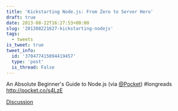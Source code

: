 ```yaml
---
title: 'Kickstarting Node.js: From Zero to Server Hero'
draft: true
date: 2013-08-22T16:27:53+00:00
slug: '201308221627-kickstarting-nodejs'
tags:
  - tweets
is_tweet: true
tweet_info:
  id: '370477415094419457'
  type: 'post'
  is_thread: False
---
```




An Absolute Beginner's Guide to Node.js (via [@Pocket](https://x.com/Pocket)) #longreads <http://pocket.co/s4LzE>

[Discussion](https://x.com/sytelus/status/370477415094419457)
